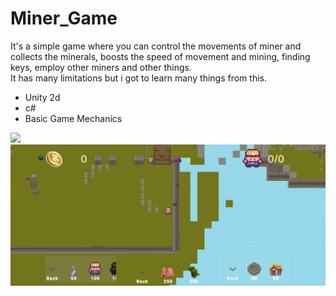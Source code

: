 # Miner_Game
It's a simple game where you can control the movements of miner and collects the minerals, boosts the speed of movement and mining, finding keys, employ other miners and other things.
<br>
It has many limitations but i got to learn many things from this.
<ul>
  <li>Unity 2d</li>
  <li>c#</li>
  <li>Basic Game Mechanics</li>
</ul>

<img src="[images/Screenshot_20231129_195926_Miner Idle Game.jpg](https://github.com/Fesssy/Miner_Game/blob/main/images/Screenshot_20231129_195926_Miner%20Idle%20Game.jpg)https://github.com/Fesssy/Miner_Game/blob/main/images/Screenshot_20231129_195926_Miner%20Idle%20Game.jpg">
<img src="./images/Screenshot_20231129_200002_Miner Idle Game.jpg">
